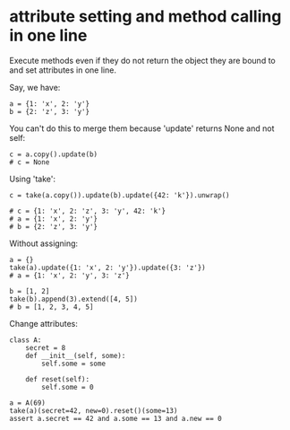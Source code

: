 # attribute setting and method calling in one line
Execute methods even if they do not return the object they are bound to and set attributes in one line.

Say, we have:

    a = {1: 'x', 2: 'y'}
    b = {2: 'z', 3: 'y'}


You can't do this to merge them because 'update' returns None and not self:

    c = a.copy().update(b)
    # c = None

Using 'take':

    c = take(a.copy()).update(b).update({42: 'k'}).unwrap()

    # c = {1: 'x', 2: 'z', 3: 'y', 42: 'k'}
    # a = {1: 'x', 2: 'y'}
    # b = {2: 'z', 3: 'y'}


Without assigning:

    a = {}
    take(a).update({1: 'x', 2: 'y'}).update({3: 'z'})
    # a = {1: 'x', 2: 'y', 3: 'z'}
    
    b = [1, 2]
    take(b).append(3).extend([4, 5])
    # b = [1, 2, 3, 4, 5]

Change attributes:
    
    class A:
        secret = 8
        def __init__(self, some):
            self.some = some

        def reset(self):
            self.some = 0

    a = A(69)
    take(a)(secret=42, new=0).reset()(some=13)
    assert a.secret == 42 and a.some == 13 and a.new == 0
